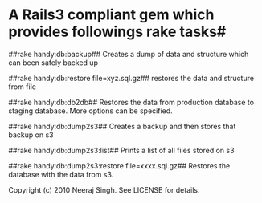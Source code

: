 # A Rails3 compliant gem which provides followings rake tasks#

##rake handy:db:backup##
Creates a dump of data and structure which can been safely backed up

##rake handy:db:restore file=xyz.sql.gz##
restores the data and structure from file 

##rake handy:db:db2db##
Restores the data from production database to staging database. More options can be specified.
 
##rake handy:db:dump2s3##
Creates a backup and then stores that backup on s3

##rake handy:db:dump2s3:list##
Prints a list of all files stored on s3

##rake handy:db:dump2s3:restore file=xxxx.sql.gz##
Restores the database with the data from s3. 


Copyright (c) 2010 Neeraj Singh. See LICENSE for details.
